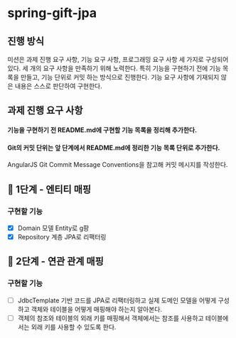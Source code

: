 # spring-gift-jpa
## 진행 방식
미션은 과제 진행 요구 사항, 기능 요구 사항, 프로그래밍 요구 사항 세 가지로 구성되어 있다.
세 개의 요구 사항을 만족하기 위해 노력한다. 특히 기능을 구현하기 전에 기능 목록을 만들고, 기능 단위로 커밋 하는 방식으로 진행한다.
기능 요구 사항에 기재되지 않은 내용은 스스로 판단하여 구현한다.
## 과제 진행 요구 사항
#### 기능을 구현하기 전 README.md에 구현할 기능 목록을 정리해 추가한다.
#### Git의 커밋 단위는 앞 단계에서 README.md에 정리한 기능 목록 단위로 추가한다.
AngularJS Git Commit Message Conventions을 참고해 커밋 메시지를 작성한다.
## 🚀 1단계 - 엔티티 매핑
### 구현할 기능
- [X] Domain 모델 Entity로 g팡
- [X] Repository 계층 JPA로 리팩터링

## 🚀 2단계 - 연관 관계 매핑
### 구현할 기능
- [ ] JdbcTemplate 기반 코드를 JPA로 리팩터링하고 실제 도메인 모델을 어떻게 구성하고 객체와 테이블을 어떻게 매핑해야 하는지 알아본다.
- [ ] 객체의 참조와 테이블의 외래 키를 매핑해서 객체에서는 참조를 사용하고 테이블에서는 외래 키를 사용할 수 있도록 한다.
